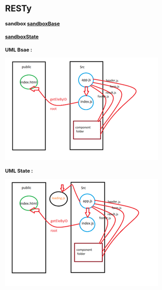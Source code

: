 # RESTy

### sandbox [sandboxBase](https://codesandbox.io/s/xenodochial-http-vy5fq)
### [sandboxState](https://codesandbox.io/s/young-wind-bl6mo)
### UML Bsae :

![img](src/images/Capture1.PNG)


### UML State :

![img](src/images/Capture2.PNG)






